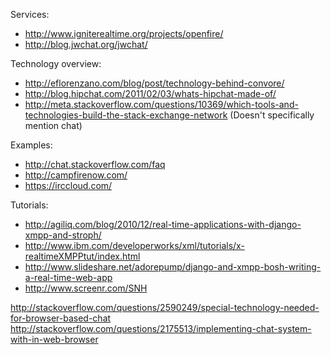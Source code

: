 Services: 

* http://www.igniterealtime.org/projects/openfire/
* http://blog.jwchat.org/jwchat/

Technology overview:

* http://eflorenzano.com/blog/post/technology-behind-convore/
* http://blog.hipchat.com/2011/02/03/whats-hipchat-made-of/
* http://meta.stackoverflow.com/questions/10369/which-tools-and-technologies-build-the-stack-exchange-network (Doesn't specifically mention chat)

Examples:

* http://chat.stackoverflow.com/faq
* http://campfirenow.com/
* https://irccloud.com/

Tutorials:

* http://agiliq.com/blog/2010/12/real-time-applications-with-django-xmpp-and-stroph/
* http://www.ibm.com/developerworks/xml/tutorials/x-realtimeXMPPtut/index.html
* http://www.slideshare.net/adorepump/django-and-xmpp-bosh-writing-a-real-time-web-app
* http://www.screenr.com/SNH

http://stackoverflow.com/questions/2590249/special-technology-needed-for-browser-based-chat
http://stackoverflow.com/questions/2175513/implementing-chat-system-with-in-web-browser
